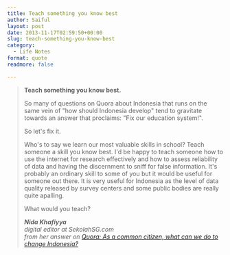 ```yaml
---
title: Teach something you know best
author: Saiful
layout: post
date: 2013-11-17T02:59:50+00:00
slug: teach-something-you-know-best
category:
  - Life Notes
format: quote
readmore: false

---
```

> **Teach something you know best.**
>
> So many of questions on Quora about Indonesia that runs on the same vein of "how should Indonesia develop" tend to gravitate towards an answer that proclaims: "Fix our education system!".
>
> So let's fix it.
>
> Who's to say we learn our most valuable skills in school? Teach someone a skill you know best. I'd be happy to teach someone how to use the internet for research effectively and how to assess reliability of data and having the discernment to sniff for false information. It's probably an ordinary skill to some of you but it would be useful for someone out there. It is very useful for Indonesia as the level of data quality released by survey centers and some public bodies are really quite apalling.
>
> What would you teach?
>
> <cite><strong>Nida Khafiyya</strong><br /> digital editor at SekolahSG.com<br /> from her answer on <a href="http://www.quora.com/Indonesia/As-a-common-citizen-what-can-we-do-to-change-Indonesia/answer/Nida-Khafiyya">Quora: As a common citizen, what can we do to change Indonesia?</a></cite>
